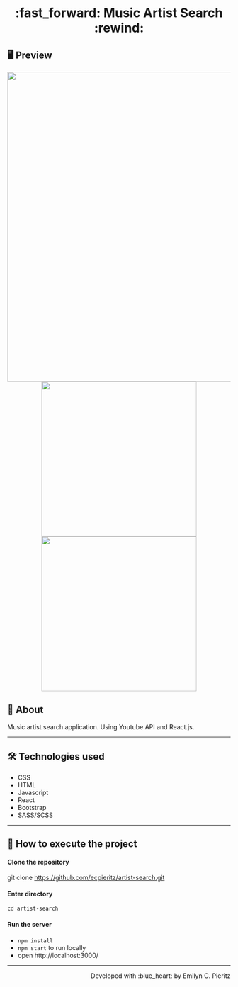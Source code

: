 <h1 align = "center"> :fast_forward: Music Artist Search :rewind: </h1>

## 🖥 Preview
<p align = "center">
  <img src = "xxxxxx" width = "700" height = "auto">
  <img src = "xxxxxx" width = "350" height = "auto">
  <img src = "xxxxxx" width = "350" height = "auto">
</p>

## 📖 About
<p>Music artist search application. Using Youtube API and React.js.</p>

---

## 🛠 Technologies used
- CSS
- HTML
- Javascript
- React
- Bootstrap
- SASS/SCSS

---


## 🚀 How to execute the project
#### Clone the repository
git clone https://github.com/ecpieritz/artist-search.git

#### Enter directory
`cd artist-search`

#### Run the server
- `npm install`
- `npm start` to run locally
- open http://localhost:3000/ 

---
<p align = "right">Developed with :blue_heart: by Emilyn C. Pieritz</p>
